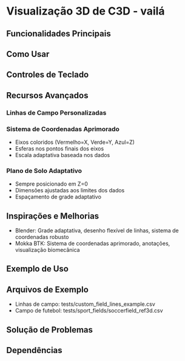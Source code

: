 # Visualização 3D de C3D - vailá

## Funcionalidades Principais

## Como Usar

## Controles de Teclado

## Recursos Avançados

### Linhas de Campo Personalizadas

### Sistema de Coordenadas Aprimorado

- Eixos coloridos (Vermelho=X, Verde=Y, Azul=Z)
- Esferas nos pontos finais dos eixos
- Escala adaptativa baseada nos dados

### Plano de Solo Adaptativo

- Sempre posicionado em Z=0
- Dimensões ajustadas aos limites dos dados
- Espaçamento de grade adaptativo

## Inspirações e Melhorias

- Blender: Grade adaptativa, desenho flexível de linhas, sistema de coordenadas robusto
- Mokka BTK: Sistema de coordenadas aprimorado, anotações, visualização biomecânica

## Exemplo de Uso

## Arquivos de Exemplo

- Linhas de campo: tests/custom_field_lines_example.csv
- Campo de futebol: tests/sport_fields/soccerfield_ref3d.csv

## Solução de Problemas

## Dependências

